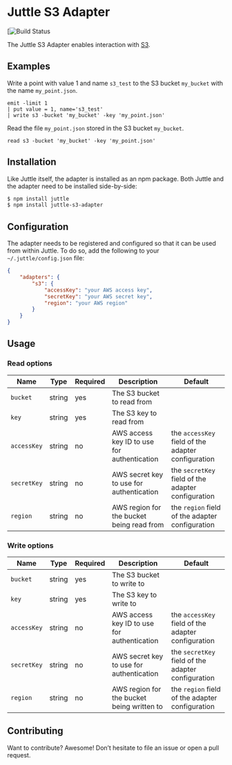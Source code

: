 # Juttle S3 Adapter

[![Build Status](https://travis-ci.org/juttle/juttle-s3-adapter.svg?branch=master)

The Juttle S3 Adapter enables interaction with [S3](https://github.com/juttle/s3).

## Examples

Write a point with value 1 and name `s3_test` to the S3 bucket `my_bucket` with the name `my_point.json`.

```juttle
emit -limit 1
| put value = 1, name='s3_test'
| write s3 -bucket 'my_bucket' -key 'my_point.json'
```
Read the file `my_point.json` stored in the S3 bucket `my_bucket`.

```juttle
read s3 -bucket 'my_bucket' -key 'my_point.json'
```

## Installation

Like Juttle itself, the adapter is installed as an npm package. Both Juttle and
the adapter need to be installed side-by-side:

```bash
$ npm install juttle
$ npm install juttle-s3-adapter
```

## Configuration

The adapter needs to be registered and configured so that it can be used from
within Juttle. To do so, add the following to your `~/.juttle/config.json` file:

```json
{
    "adapters": {
        "s3": {
            "accessKey": "your AWS access key",
            "secretKey": "your AWS secret key",
            "region": "your AWS region"
        }
    }
}
```

## Usage

### Read options


Name | Type | Required | Description | Default
-----|------|----------|-------------|---------
`bucket` | string | yes | The S3 bucket to read from |
`key` | string | yes | The S3 key to read from |
`accessKey` | string | no | AWS access key ID to use for authentication | the `accessKey` field of the adapter configuration
`secretKey` | string | no | AWS secret key to use for authentication | the `secretKey` field of the adapter configuration
`region` | string | no | AWS region for the bucket being read from | the `region` field of the adapter configuration

### Write options


Name | Type | Required | Description | Default
-----|------|----------|-------------|---------
`bucket` | string | yes | The S3 bucket to write to |
`key` | string | yes | The S3 key to write to |
`accessKey` | string | no | AWS access key ID to use for authentication | the `accessKey` field of the adapter configuration
`secretKey` | string | no | AWS secret key to use for authentication | the `secretKey` field of the adapter configuration
`region` | string | no | AWS region for the bucket being written to | the `region` field of the adapter configuration

## Contributing

Want to contribute? Awesome! Don’t hesitate to file an issue or open a pull
request.
